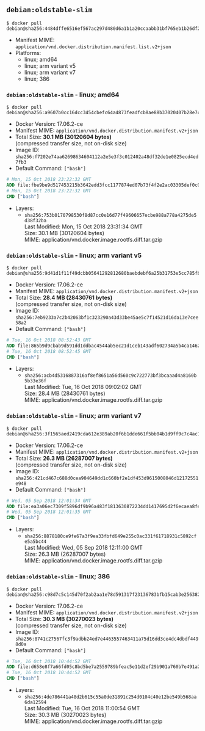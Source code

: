 ## `debian:oldstable-slim`

```console
$ docker pull debian@sha256:4484dffe6516ef567ac297d480d6a1b1a20ccaabb31bf765eb1b26df2105c956
```

-	Manifest MIME: `application/vnd.docker.distribution.manifest.list.v2+json`
-	Platforms:
	-	linux; amd64
	-	linux; arm variant v5
	-	linux; arm variant v7
	-	linux; 386

### `debian:oldstable-slim` - linux; amd64

```console
$ docker pull debian@sha256:a9607b0cc16dcc3454cbefc64a4873feadfcb8ae88b37020407b28e7c3bbd3cf
```

-	Docker Version: 17.06.2-ce
-	Manifest MIME: `application/vnd.docker.distribution.manifest.v2+json`
-	Total Size: **30.1 MB (30120604 bytes)**  
	(compressed transfer size, not on-disk size)
-	Image ID: `sha256:f7202e74aa62698634604112a2e5e3f3c012402a48df32de1e0825ecd4ed7fb3`
-	Default Command: `["bash"]`

```dockerfile
# Mon, 15 Oct 2018 23:22:32 GMT
ADD file:fbe9be9d517453215b3642edd3fcc1177874ed07b73f4f2e2ac03305def0c0db in / 
# Mon, 15 Oct 2018 23:22:32 GMT
CMD ["bash"]
```

-	Layers:
	-	`sha256:753b0170798530f8d87cc0e16d77f49606657ecbe988a778a4275de5d38f32ba`  
		Last Modified: Mon, 15 Oct 2018 23:31:34 GMT  
		Size: 30.1 MB (30120604 bytes)  
		MIME: application/vnd.docker.image.rootfs.diff.tar.gzip

### `debian:oldstable-slim` - linux; arm variant v5

```console
$ docker pull debian@sha256:9d41d1f11f49dcbb05641292812680baebdebf6a25b31753e5cc785fb343cf29
```

-	Docker Version: 17.06.2-ce
-	Manifest MIME: `application/vnd.docker.distribution.manifest.v2+json`
-	Total Size: **28.4 MB (28430761 bytes)**  
	(compressed transfer size, not on-disk size)
-	Image ID: `sha256:7eb9233a7c2b42063bf1c323290a43d33be45ae5c7f14521d16da13e7cee58a2`
-	Default Command: `["bash"]`

```dockerfile
# Tue, 16 Oct 2018 08:52:43 GMT
ADD file:865b9d9cbab9d591dd1ddbac4544ab5ec21d1ceb143adf602734a5b4ca146262 in / 
# Tue, 16 Oct 2018 08:52:45 GMT
CMD ["bash"]
```

-	Layers:
	-	`sha256:acb4d5316887316af8ef8651a56d560c9c722773bf3bcaaad4a8160b5b33e36f`  
		Last Modified: Tue, 16 Oct 2018 09:02:02 GMT  
		Size: 28.4 MB (28430761 bytes)  
		MIME: application/vnd.docker.image.rootfs.diff.tar.gzip

### `debian:oldstable-slim` - linux; arm variant v7

```console
$ docker pull debian@sha256:3f1565aed2419cda612e389ab20f6b1dde661f5bb04b1d9ff9c7c4ac12d178e1
```

-	Docker Version: 17.06.2-ce
-	Manifest MIME: `application/vnd.docker.distribution.manifest.v2+json`
-	Total Size: **26.3 MB (26287007 bytes)**  
	(compressed transfer size, not on-disk size)
-	Image ID: `sha256:421cd467c688d0cea904649dd1c660bf2e1df453d9615008046d12172551e948`
-	Default Command: `["bash"]`

```dockerfile
# Wed, 05 Sep 2018 12:01:34 GMT
ADD file:ea3a06ec7309f5896df9b96a483f1813630872234dd1417695d2f6ecaea8fe74 in / 
# Wed, 05 Sep 2018 12:01:35 GMT
CMD ["bash"]
```

-	Layers:
	-	`sha256:8878180ce9fe67a3f9ea33fbfd649e255c0ac331f61718931c5892cfe5a5bc44`  
		Last Modified: Wed, 05 Sep 2018 12:11:00 GMT  
		Size: 26.3 MB (26287007 bytes)  
		MIME: application/vnd.docker.image.rootfs.diff.tar.gzip

### `debian:oldstable-slim` - linux; 386

```console
$ docker pull debian@sha256:c98d7c5c145d70f2ab2aa1e78d591317f23136783bfb15cab3e25638260a37c7
```

-	Docker Version: 17.06.2-ce
-	Manifest MIME: `application/vnd.docker.distribution.manifest.v2+json`
-	Total Size: **30.3 MB (30270023 bytes)**  
	(compressed transfer size, not on-disk size)
-	Image ID: `sha256:8741c27567fc3f9adbb24ed7e4463557463411a75d16dd3ce4dc4dbdf4498d0a`
-	Default Command: `["bash"]`

```dockerfile
# Tue, 16 Oct 2018 10:44:52 GMT
ADD file:d658e8f7a66fd05c8bd5be7a2559789bfeac5e11d2ef29b901a760b7e491a2a9 in / 
# Tue, 16 Oct 2018 10:44:52 GMT
CMD ["bash"]
```

-	Layers:
	-	`sha256:4de786441a48d2b615c55a0de31891c254d0104c40e12be549b568aa6da12594`  
		Last Modified: Tue, 16 Oct 2018 11:00:54 GMT  
		Size: 30.3 MB (30270023 bytes)  
		MIME: application/vnd.docker.image.rootfs.diff.tar.gzip
